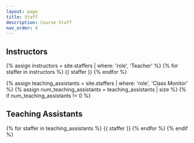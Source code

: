 ```yaml
---
layout: page
title: Staff
description: Course Staff
nav_order: 4
---
```


## Instructors

{% assign instructors = site.staffers | where: 'role', 'Teacher' %}
{% for staffer in instructors %}
{{ staffer }}
{% endfor %}

{% assign teaching_assistants = site.staffers | where: 'role', 'Class Monitor' %}
{% assign num_teaching_assistants = teaching_assistants | size %}
{% if num_teaching_assistants != 0 %}

## Teaching Assistants

{% for staffer in teaching_assistants %}
{{ staffer }}
{% endfor %}
{% endif %}
